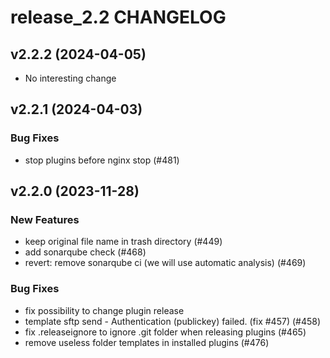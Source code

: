 # release_2.2 CHANGELOG

## v2.2.2 (2024-04-05)

- No interesting change

## v2.2.1 (2024-04-03)

### Bug Fixes

- stop plugins before nginx stop (#481)

## v2.2.0 (2023-11-28)

### New Features

- keep original file name in trash directory (#449)
- add sonarqube check (#468)
- revert: remove sonarqube ci (we will use automatic analysis) (#469)

### Bug Fixes

- fix possibility to change plugin release
- template sftp send - Authentication (publickey) failed. (fix #457) (#458)
- fix .releaseignore to ignore .git folder when releasing plugins (#465)
- remove useless folder templates in installed plugins (#476)


